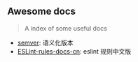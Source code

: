 ## Awesome docs

> A index of some useful docs

- [semver](http://semver.org/lang/zh-CN/): 语义化版本
- [ESLint-rules-docs-cn](https://github.com/y8n/ESLint-rules-docs-cn): eslint 规则中文版
